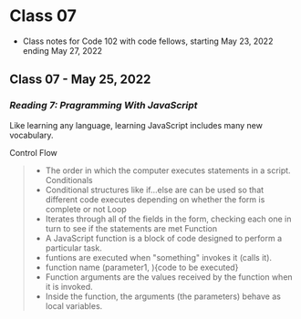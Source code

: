 # Class 07
* Class notes for Code 102 with code fellows, starting May 23, 2022 ending May 27, 2022
## Class 07 - May 25, 2022
### *Reading 7: Pragramming With JavaScript*

Like learning any language, learning JavaScript includes many new vocabulary. 

Control Flow
> - The order in which the computer executes statements in a script.
Conditionals 
> - Conditional structures like if…else are can be used so that different code executes depending on whether the form is complete or not
Loop
> - Iterates through all of the fields in the form, checking each one in turn to see if the statements are met
Function
> - A JavaScript function is a block of code designed to perform a particular task.
> - funtions are executed when "something" invokes it (calls it).
> - function name (parameter1, ){code to be executed}
> - Function arguments are the values received by the function when it is invoked.
> - Inside the function, the arguments (the parameters) behave as local variables.

